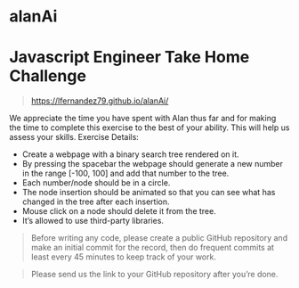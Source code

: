 # alanAi

# Javascript Engineer Take Home Challenge

> https://lfernandez79.github.io/alanAi/

We appreciate the time you have spent with Alan thus far and for making the time to complete
this exercise to the best of your ability. This will help us assess your skills.
Exercise Details:
- Create a webpage with a binary search tree rendered on it.
- By pressing the spacebar the webpage should generate a new number in the range [-100, 100] and add that number to the tree.
- Each number/node should be in a circle.
- The node insertion should be animated so that you can see what has changed in the tree after each insertion.
- Mouse click on a node should delete it from the tree.
- It’s allowed to use third-party libraries.

> Before writing any code, please create a public GitHub repository and make an initial commit for
the record, then do frequent commits at least every 45 minutes to keep track of your work.

> Please send us the link to your GitHub repository after you’re done.
